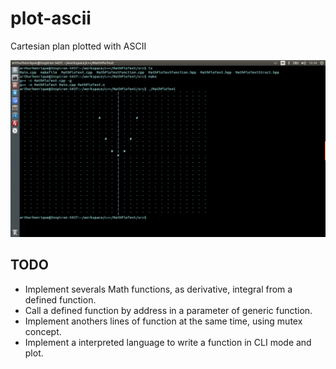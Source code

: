 # plot-ascii

Cartesian plan plotted with ASCII

![alt text](./sample/sample.png "X^2")

## TODO

- Implement severals Math functions, as derivative, integral from a defined function.
- Call a defined function by address in a parameter of generic function.
- Implement anothers lines of function at the same time, using mutex concept.
- Implement a interpreted language to write a function in CLI mode and plot.
